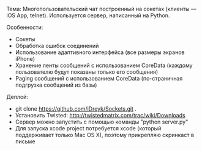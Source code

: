 Тема: Многопользовательский чат построенный на сокетах (клиенты — iOS App, telnet). Используется сервер, написанный на Python.

Особенности:

- Сокеты
- Обработка ошибок соединений
- Использование адаптивного интерфейса (все размеры экранов iPhone)
- Хранение ленты сообщений с использованием CoreData (каждому пользователю будут показаны только его сообщения)
- Paging сообщений с использованием CoreData (по-страничная подгрузка сообщений из базы)

Деплой:

- git clone https://github.com/iDreyk/Sockets.git .
- Установить Twisted: http://twistedmatrix.com/trac/wiki/Downloads
- Сервер можно запустить с помощью команды "python server.py"
- Для запуска xcode project потребуется xcode (который поддерживает только Mac OS X), поэтому прикрепляю скринкаст в письме